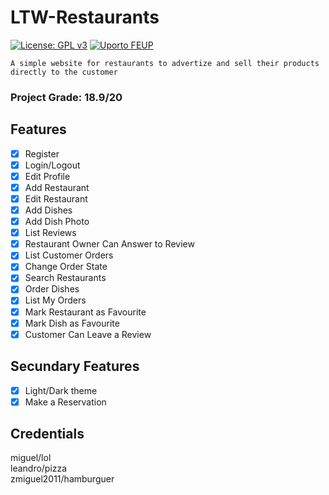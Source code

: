 # LTW-Restaurants
[![License: GPL v3](https://img.shields.io/badge/License-GPLv3-blue.svg)](LICENSE)
[![Uporto FEUP](https://img.shields.io/badge/UPorto-FEUP-brown)](FEUP)

`A simple website for restaurants to advertize and sell their products directly to the customer`

### Project Grade: 18.9/20

## Features

- [x] Register
- [x] Login/Logout
- [x] Edit Profile
- [x] Add Restaurant
- [x] Edit Restaurant
- [x] Add Dishes
- [x] Add Dish Photo
- [x] List Reviews
- [x] Restaurant Owner Can Answer to Review
- [x] List Customer Orders
- [x] Change Order State
- [x] Search Restaurants
- [x] Order Dishes
- [x] List My Orders
- [x] Mark Restaurant as Favourite
- [x] Mark Dish as Favourite
- [x] Customer Can Leave a Review

## Secundary Features

- [x] Light/Dark theme
- [x] Make a Reservation 

## Credentials

miguel/lol
<br>
leandro/pizza
<br>
zmiguel2011/hamburguer
